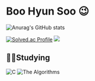 # Boo Hyun Soo 😉


![Anurag's GitHub stats](https://github-readme-stats.vercel.app/api?username=HyunSu1768&show_icons=true&theme=radical)

[![Solved.ac Profile](http://mazassumnida.wtf/api/v2/generate_badge?boj=azxcv1768)](https://solved.ac/azxcv1768/)
 <img src="http://mazandi.herokuapp.com/api?handle=azxcv1768&theme=warm"/>
 
 ## 🧑‍💻Studying
![C](https://img.shields.io/badge/C-007396.svg?&style=for-the-badge&logo=C&logoColor=white)
![The Algorithms](https://img.shields.io/badge/The%20Algorithms-00BCB4.svg?&style=for-the-badge&logo=The%20Algorithms&logoColor=white)

